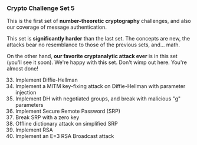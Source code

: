 ### Crypto Challenge Set 5

This is the first set of **number-theoretic cryptography** challenges, and also our coverage of message authentication.

This set is **significantly harder** than the last set. The concepts are new, the attacks bear no resemblance to those of the previous sets, and... math.

On the other hand, **our favorite cryptanalytic attack ever** is in this set (you'll see it soon). We're happy with this set. Don't wimp out here. You're almost done!

33. Implement Diffie-Hellman
34. Implement a MITM key-fixing attack on Diffie-Hellman with parameter injection
35. Implement DH with negotiated groups, and break with malicious "g" parameters
36. Implement Secure Remote Password (SRP)
37. Break SRP with a zero key
38. Offline dictionary attack on simplified SRP
39. Implement RSA
40. Implement an E=3 RSA Broadcast attack
